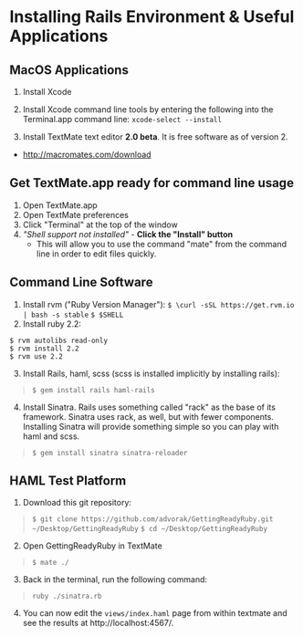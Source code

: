 Installing Rails Environment & Useful Applications
===================

## MacOS Applications ##

1. Install Xcode
2. Install Xcode command line tools by entering the following into the Terminal.app command line:
```xcode-select --install```

3. Install TextMate text editor **2.0 beta**.  It is free software as of version 2.
- http://macromates.com/download

## Get TextMate.app ready for command line usage ##
1. Open TextMate.app
2. Open TextMate preferences
3. Click "Terminal" at the top of the window
4. *"Shell support not installed"* - **Click the "Install" button**
	* This will allow you to use the command "mate" from the command line in order to edit files quickly.

## Command Line Software ##
1. Install rvm ("Ruby Version Manager"):
```$ \curl -sSL https://get.rvm.io | bash -s stable```
```$ $SHELL```
2. Install ruby 2.2:
```
$ rvm autolibs read-only
$ rvm install 2.2
$ rvm use 2.2
```
3. Install Rails, haml, scss (scss is installed implicitly by installing rails):
> `$ gem install rails haml-rails`
4. Install Sinatra.  Rails uses something called "rack" as the base of its framework.  Sinatra uses rack, as well, but with fewer components.  Installing Sinatra will provide something simple so you can play with haml and scss.
> `$ gem install sinatra sinatra-reloader`

## HAML Test Platform ##
1. Download this git repository:
  > `$ git clone https://github.com/advorak/GettingReadyRuby.git ~/Desktop/GettingReadyRuby`
  > `$ cd ~/Desktop/GettingReadyRuby`
2. Open GettingReadyRuby in TextMate
 > `$ mate ./`
3. Back in the terminal, run the following command:
> `ruby ./sinatra.rb`
4. You can now edit the `views/index.haml` page from within textmate and see the results at http://localhost:4567/.
